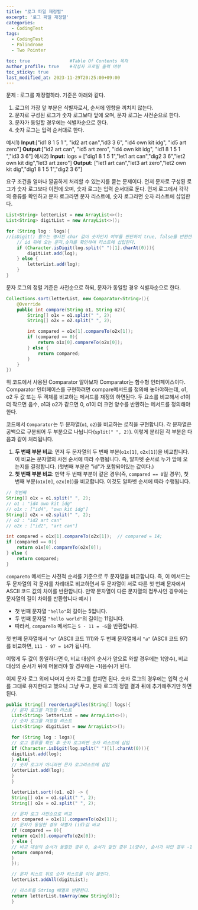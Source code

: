 ```yaml
---
title: "로그 파일 재정렬"
excerpt: '로그 파일 재정렬'
categories:
  - CodingTest
tags:
  - CodingTest
  - Palindrome
  - Two Pointer

toc: true               #Table Of Contents 목차 
author_profile: true    #작성자 프로필 출력 여부
toc_sticky: true
last_modified_at: 2023-11-29T20:25:00+09:00
---
```

문제 : 로그를 재정렬하라. 기준은 아래와 같다.
1. 로그의 가장 앞 부분은 식별자로서, 순서에 영향을 끼치지 않는다.
2. 문자로 구성된 로그가 숫자 로그보다 앞에 오며, 문자 로그는 사전순으로 한다.
3. 문자가 동일할 경우에는 식별자순으로 한다.
4. 숫자 로그는 입력 순서대로 한다.

예시1)
**Input**:["id1 8 1 5 1 ", "id2 art can","id3 3 6", "id4 own kit idg", "id5 art zero"]
**Output**:["id2 art can", "id5 art zero", "id4 own kit idg", "id1 8 1 5 1 ","id3 3 6"]
예시2)
**Input:** logs = ["dig1 8 1 5 1","let1 art can","dig2 3 6","let2 own kit dig","let3 art zero"]
**Output:** ["let1 art can","let3 art zero","let2 own kit dig","dig1 8 1 5 1","dig2 3 6"]

요구 조건을 얼마나 깔끔하게 처리할 수 있는지를 묻는 문제이다.
먼저 문자로 구성된 로그가 숫자 로그보다 이전에 오며, 숫자 로그는 입력 순서대로 둔다.
먼저 로그에서 각각의 종류를 확인하고 문자 로그라면 문자 리스트에, 숫자 로그라면 숫자 리스트에 삽입한다.

``` java 
List<String> letterList = new ArrayList<>();
List<String> digitList = new ArrayList<>();

for (String log : logs){
//isDigit() 함수는 명시된 char 값이 숫자인지 여부를 판단하여 true, false를 반환한다.
	// id 뒤에 오는 문자,숫자를 확인하여 리스트에 삽입한다.
	if (Character.isDigit(log.split(" ")[1].charAt(0))){
		digitList.add(log);
	} else {
		letterList.add(log);
	}
}
```

문자 로그의 정렬 기준은 사전순으로 하되, 문자가 동일할 경우 식별자순으로 한다.
```java
Collections.sort(letterList, new Comparator<String>(){
	@Override
	public int compare(String o1, String o2){
		String[] o1x = o1.split(" ", 2);
		String[] o2x = o2.split(" ", 2);

		int compared = o1x[1].compareTo(o2x[1]);
		if (compared == 0){
			return o1x[0].compareTo(o2x[0]);
		} else {
			return compared;
		}
	}
})
```

위 코드에서 사용된 Comparator 알아보자
Comparator는 함수형 인터페이스이다.  
Comparator 인터페이스를 구현하려면 compare메서드를 정의해 놓아야하는데, o1, o2 두 값 또는 두 객체를 비교하는 메서드를 재정의 하면된다.
두 요소를 비교해서 o1이 더 작으면 음수, o1과 o2가 같으면 0, o1이 더 크면 양수를 반환하는 메서드를 정의해야한다.

코드에서 `Comparator`는 두 문자열(`o1`, `o2`)을 비교하는 로직을 구현합니다. 각 문자열은 공백으로 구분되어 두 부분으로 나뉩니다(`split(" ", 2)`). 이렇게 분리된 각 부분은 다음과 같이 처리됩니다.
1. **두 번째 부분 비교**: 먼저 두 문자열의 두 번째 부분(`o1x[1]`, `o2x[1]`)을 비교합니다. 이 비교는 문자열의 사전 순서에 따라 수행됩니다. 즉, 알파벳 순서로 누가 앞에 오는지를 결정합니다. (첫번째 부분은 "id"가 포함되어있는 값이다.)
2. **첫 번째 부분 비교**: 만약 두 번째 부분이 같은 경우(즉, `compared == 0`일 경우), 첫 번째 부분(`o1x[0]`, `o2x[0]`)을 비교합니다. 이것도 알파벳 순서에 따라 수행됩니다.

``` java
// 첫번째
String[] o1x = o1.split(" ", 2);  
// o1 : "id4 own kit idg"
// o1x : ["id4", "own kit idg"]
String[] o2x = o2.split(" ", 2);
// o2 : "id2 art can"
// o2x : ["id2", "art can"]

int compared = o1x[1].compareTo(o2x[1]);  // compared = 14;
if (compared == 0){  
    return o1x[0].compareTo(o2x[0]);  
} else {  
    return compared;  
}
```

`compareTo` 메서드는 사전적 순서를 기준으로 두 문자열을 비교합니다.
즉, 이 메서드는 두 문자열의 각 문자를 차례대로 비교하면서 두 문자열이 서로 다른 첫 번째 문자에서 ASCII 코드 값의 차이를 반환합니다.
만약 문자열이 다른 문자열의 접두사인 경우에는 문자열의 길이 차이를 반환합니다
예시 )
- 첫 번째 문자열 `"hello"`의 길이는 5입니다.
- 두 번째 문자열 `"hello world"`의 길이는 11입니다.
- 따라서, `compareTo` 메서드는 `5 - 11 = -6`을 반환합니다.

첫 번째 문자열에서 `"o"` (ASCII 코드 111)와 두 번째 문자열에서 `"a"` (ASCII 코드 97)를 비교하면, `111 - 97 = 14`가 됩니다.

이렇게 두 값이 동일하다면 0, 비교 대상의 순서가 앞으로 와할 경우에는 1(양수), 비교 대상의 순서가 뒤에 머물러야 할 경우에는 -1(음수)가 된다.

이제 문자 로그 외에 나머지 숫자 로그를 합치면 된다.
숫자 로그의 경우에는 입력 순서를 그대로 유지한다고 했으니 그냥 두고, 문자 로그의 정렬 결과 뒤에 추가해주기만 하면 된다.

```java
public String[] reorderLogFiles(String[] logs){
  // 문자 로그를 저장할 리스트
  List<String> letterList = new ArrayList<>();
  // 숫자 로그를 저장할 리스트
  List<String> digitList = new ArrayList<>();

  for (String log : logs){
  // 로그 종류를 확인 후 숫자 로그라면 숫자 리스트에 삽입
  if (Character.isDigit(log.split(" ")[1].charAt(0))){
  digitList.add(log);
  } else{
  // 숫자 로그가 아니라면 문자 로그리스트에 삽입
  letterList.add(log);
  }
  }

  letterList.sort((o1, o2) -> {
  String[] o1x = o1.split(" ", 2);
  String[] o2x = o2.split(" ", 2);

  // 문자 로그 사전순으로 비교
  int compared = o1x[1].compareTo(o2x[1]);
  // 문자가 동일한 경우 식별자 (id)값 비교
  if (compared == 0){
  return o1x[0].compareTo(o2x[0]);
  } else {
  // 비교 대상의 순서가 동일한 경우 0, 순서가 앞인 경우 1(양수), 순서가 뒤인 경우 -1(음수)이 된다.
  return compared;
  }
  });

  // 문자 리스트 뒤로 숫자 리스트를 이어 붙인다.
  letterList.addAll(digitList);

  // 리스트를 String 배열로 반환한다.
  return letterList.toArray(new String[0]);
  }
```